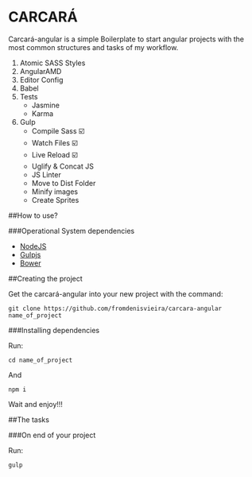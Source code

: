 # CARCARÁ

Carcará-angular is a simple Boilerplate to start angular projects with the most common structures and tasks of my workflow.

1. Atomic SASS Styles
2. AngularAMD
3. Editor Config
4. Babel
5. Tests
   * Jasmine
   * Karma
4. Gulp
   * Compile Sass :ballot_box_with_check:
   * Watch Files :ballot_box_with_check:
   * Live Reload :ballot_box_with_check:
   * Uglify & Concat JS
   * JS Linter
   * Move to Dist Folder 
   * Minify images
   * Create Sprites

##How to use?

###Operational System dependencies

- [NodeJS](http://nodejs.org/)
- [Gulpjs](http://gulpjs.com/)
- [Bower](http://bower.io/)

##Creating the project

Get the carcará-angular into your new project with the command:

```
git clone https://github.com/fromdenisvieira/carcara-angular name_of_project
```

###Installing dependencies

Run:

```
cd name_of_project
```

And

```
npm i
```

Wait and enjoy!!!

##The tasks

###On end of your project

Run:

```
gulp
```

<!--Simple, not?-->

<!--###To development-->

<!--Run-->

<!--```-->
<!--Gulp server-->
<!--```-->

<!--And work normally... When finish your work the `dist` folder already exists and is solemnly send to production!-->
